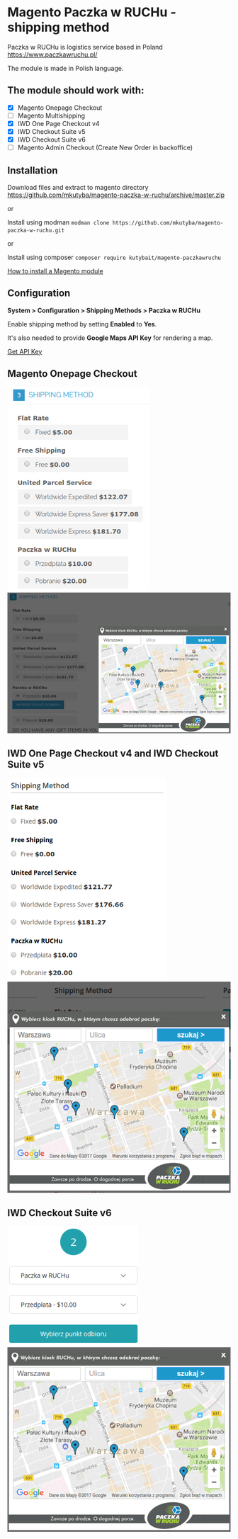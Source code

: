 # Magento Paczka w RUCHu - shipping method
Paczka w RUCHu is logistics service based in Poland https://www.paczkawruchu.pl/

The module is made in Polish language.

## The module should work with:
- [x] Magento Onepage Checkout
- [ ] Magento Multishipping
- [x] IWD One Page Checkout v4
- [x] IWD Checkout Suite v5
- [x] IWD Checkout Suite v6
- [ ] Magento Admin Checkout (Create New Order in backoffice)

## Installation
Download files and extract to magento directory https://github.com/mkutyba/magento-paczka-w-ruchu/archive/master.zip

or

Install using modman ```modman clone https://github.com/mkutyba/magento-paczka-w-ruchu.git```

or

Install using composer ```composer require kutybait/magento-paczkawruchu```

[How to install a Magento module](http://fbrnc.net/blog/2014/11/how-to-install-a-magento-module)

## Configuration

**System > Configuration > Shipping Methods > Paczka w RUCHu**

Enable shipping method by setting **Enabled** to **Yes**.

It's also needed to provide **Google Maps API Key** for rendering a map.

[Get API Key](https://developers.google.com/maps/documentation/javascript/get-api-key)

## Magento Onepage Checkout

![Onepage Checkout](/docs/osc.png?raw=true)
![Onepage Checkout popup](/docs/osc-popup.png?raw=true)

## IWD One Page Checkout v4 and IWD Checkout Suite v5

![One Page Checkout](/docs/iwd-opc4.png?raw=true)
![One Page Checkout popup](/docs/iwd-opc4-popup.png?raw=true)

## IWD Checkout Suite v6

![Checkout Suite](/docs/iwd-opc6.png?raw=true)
![Checkout Suite popup](/docs/iwd-opc6-popup.png?raw=true)
